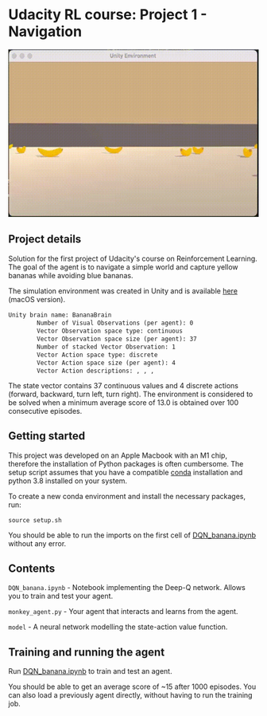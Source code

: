 # Udacity RL course: Project 1 - Navigation
![banana](images/monkey_agent.gif)

## Project details
Solution for the first project of Udacity's course on Reinforcement Learning.
The goal of the agent is to navigate a simple world and capture yellow bananas while avoiding blue bananas.

The simulation environment was created in Unity and is available [here](Banana.app) (macOS version).
```
Unity brain name: BananaBrain
        Number of Visual Observations (per agent): 0
        Vector Observation space type: continuous
        Vector Observation space size (per agent): 37
        Number of stacked Vector Observation: 1
        Vector Action space type: discrete
        Vector Action space size (per agent): 4
        Vector Action descriptions: , , ,
```
The state vector contains 37 continuous values and 4 discrete actions (forward, backward, turn left, turn right).
The environment is considered to be solved when a minimum average score of 13.0 is obtained over 100 consecutive episodes.

## Getting started
This project was developed on an Apple Macbook with an M1 chip, therefore the installation of Python packages is often cumbersome. 
The setup script assumes that you have a compatible [conda](https://conda-forge.org/blog/posts/2020-10-29-macos-arm64/) installation and python 3.8 installed on your system.

To create a new conda environment and install the necessary packages, run:
```
source setup.sh
```

You should be able to run the imports on the first cell of [DQN_banana.ipynb](DQN_banana.ipynb) without any error.

## Contents
`DQN_banana.ipynb` - Notebook implementing the Deep-Q network. Allows you to train and test your agent.

`monkey_agent.py` - Your agent that interacts and learns from the agent.

`model` - A neural network modelling the state-action value function.


## Training and running the agent
Run [DQN_banana.ipynb](DQN_banana.ipynb) to train and test an agent.

You should be able to get an average score of ~15 after 1000 episodes.
You can also load a previously agent directly, without having to run the training job.